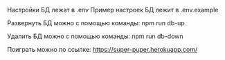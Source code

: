 Настройки БД лежат в .env
Пример настроек БД лежит в .env.example

Развернуть БД можно с помощью команды:
npm run db-up

Удалить БД можно с помощью команды:
npm run db-down

Поиграть можно по ссылке: https://super-puper.herokuapp.com/
